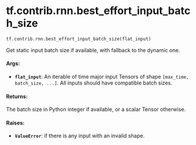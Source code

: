 <div itemscope itemtype="http://developers.google.com/ReferenceObject">
<meta itemprop="name" content="tf.contrib.rnn.best_effort_input_batch_size" />
<meta itemprop="path" content="Stable" />
</div>

# tf.contrib.rnn.best_effort_input_batch_size

``` python
tf.contrib.rnn.best_effort_input_batch_size(flat_input)
```

Get static input batch size if available, with fallback to the dynamic one.

#### Args:

* <b>`flat_input`</b>: An iterable of time major input Tensors of shape `[max_time,
    batch_size, ...]`. All inputs should have compatible batch sizes.


#### Returns:

The batch size in Python integer if available, or a scalar Tensor otherwise.


#### Raises:

* <b>`ValueError`</b>: if there is any input with an invalid shape.